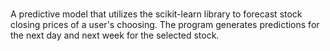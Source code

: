 #

A predictive model that utilizes the scikit-learn library to forecast stock closing prices of a user's choosing. The program generates predictions  for the next day and next week for the selected stock.
